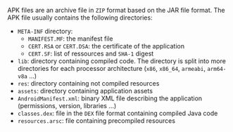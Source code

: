APK files are an archive file in `ZIP` format based on the JAR file format. The APK file usually contains the following directories:

*   `META-INF` directory:
    *   `MANIFEST.MF`: the manifest file
    *   `CERT.RSA` or `CERT.DSA`: the certificate of the application
    *   `CERT.SF`: list of ressources and `SHA-1` digest
*   `lib`: directory containing compiled code. The directory is split into more directories for each processor architecture (`x86`, `x86_64`, `armeabi`, `arm64-v8a` ...)
*   `res`: directory containing not compiled resources
*   `assets`: directory containing application assets
*   `AndroidManifest.xml`: binary XML file describing the application (permissions, version, libraries ...)
*   `classes.dex`: file in the `DEX` file format containing compiled Java code
*   `resources.arsc`: file containing precompiled resources